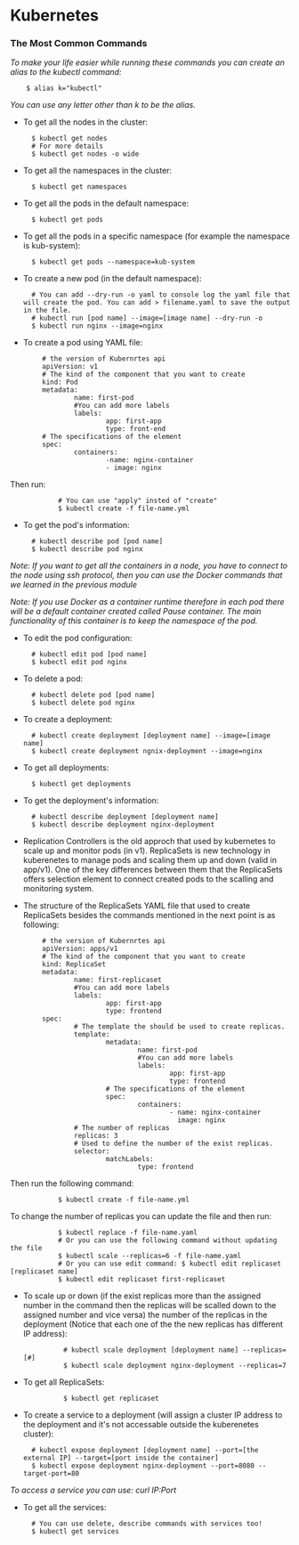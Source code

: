 # Kubernetes

### The Most Common Commands

_To make your life easier while running these commands you can create an alias to the kubectl command:_

        $ alias k="kubectl"

_You can use any letter other than k to be the alias._

- To get all the nodes in the cluster:

        $ kubectl get nodes
        # For more details
        $ kubectl get nodes -o wide

- To get all the namespaces in the cluster:

        $ kubectl get namespaces

- To get all the pods in the default namespace:

        $ kubectl get pods

- To get all the pods in a specific namespace (for example the namespace is kub-system):

        $ kubectl get pods --namespace=kub-system

- To create a new pod (in the default namespace):

        # You can add --dry-run -o yaml to console log the yaml file that will create the pod. You can add > filename.yaml to save the output in the file.
        # kubectl run [pod name] --image=[image name] --dry-run -o
        $ kubectl run nginx --image=nginx

- To create a pod using YAML file:

```
        # the version of Kubernrtes api
        apiVersion: v1
        # The kind of the component that you want to create
        kind: Pod
        metadata:
                name: first-pod
                #You can add more labels
                labels:
                        app: first-app
                        type: front-end
        # The specifications of the element
        spec:
                containers:
                        -name: nginx-container
                        - image: nginx
```

Then run:

                # You can use "apply" insted of "create"
                $ kubectl create -f file-name.yml

- To get the pod's information:

        # kubectl describe pod [pod name]
        $ kubectl describe pod nginx

_Note: If you want to get all the containers in a node, you have to connect to the node using ssh protocol, then you can use the Docker commands that we learned in the previous module_

_Note: If you use Docker as a container runtime therefore in each pod there will be a default container created called Pause container. The main functionality of this container is to keep the namespace of the pod._

- To edit the pod configuration:

        # kubectl edit pod [pod name]
        $ kubectl edit pod nginx

- To delete a pod:

        # kubectl delete pod [pod name]
        $ kubectl delete pod nginx

- To create a deployment:

        # kubectl create deployment [deployment name] --image=[image name]
        $ kubectl create deployment ngnix-deployment --image=nginx

- To get all deployments:

        $ kubectl get deployments

- To get the deployment's information:

        # kubectl describe deployment [deployment name]
        $ kubectl describe deployment nginx-deployment

- Replication Controllers is the old approch that used by kubernetes to scale up and monitor pods (in v1). ReplicaSets is new technology in kuberenetes to manage pods and scaling them up and down (valid in app/v1). One of the key differences between them that the ReplicaSets offers selection element to connect created pods to the scalling and monitoring system.

- The structure of the ReplicaSets YAML file that used to create ReplicaSets besides the commands mentioned in the next point is as following:

```
        # the version of Kubernrtes api
        apiVersion: apps/v1
        # The kind of the component that you want to create
        kind: ReplicaSet
        metadata:
                name: first-replicaset
                #You can add more labels
                labels:
                        app: first-app
                        type: frontend
        spec:
                # The template the should be used to create replicas.
                template:
                        metadata:
                                name: first-pod
                                #You can add more labels
                                labels:
                                        app: first-app
                                        type: frontend
                        # The specifications of the element
                        spec:
                                containers:
                                        - name: nginx-container
                                          image: nginx
                # The number of replicas
                replicas: 3
                # Used to define the number of the exist replicas.
                selector:
                        matchLabels:
                                type: frontend
```

Then run the following command:

                $ kubectl create -f file-name.yml

To change the number of replicas you can update the file and then run:

                $ kubectl replace -f file-name.yaml
                # Or you can use the following command without updating the file
                $ kubectl scale --replicas=6 -f file-name.yaml
                # Or you can use edit command: $ kubectl edit replicaset [replicaset name]
                $ kubectl edit replicaset first-replicaset

- To scale up or down (if the exist replicas more than the assigned number in the command then the replicas will be scalled down to the assigned number and vice versa) the number of the replicas in the deployment (Notice that each one of the the new replicas has different IP address):

                # kubectl scale deployment [deployment name] --replicas=[#]
                $ kubectl scale deployment nginx-deployment --replicas=7

- To get all ReplicaSets:

                $ kubectl get replicaset

- To create a service to a deployment (will assign a cluster IP address to the deployment and it's not accessable outside the kuberenetes cluster):

        # kubectl expose deployment [deployment name] --port=[the external IP] --target=[port inside the container]
        $ kubectl expose deployment nginx-deployment --port=8080 --target-port=80

_To access a service you can use: curl IP:Port_

- To get all the services:

        # You can use delete, describe commands with services too!
        $ kubectl get services
